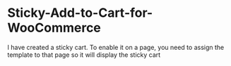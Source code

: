 # Sticky-Add-to-Cart-for-WooCommerce
I have created a sticky cart. To enable it on a page, you need to assign the template to that page so it will display the sticky cart
